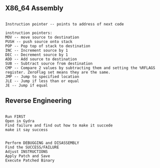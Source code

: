 ## X86_64 Assembly
```

Instruction pointer -- points to address of next code

instruction pointers:
MOV -- move source to destination
PUSH -- push source onto stack
POP -- Pop top of stack to destination
INC -- Increment source by 1
DEC -- Decrement source by 1
ADD -- Add source to destination
SUB -- Subtract source from destination
CMP -- Compare 2 values by subtracting them and setting the %RFLAGS register. ZeroFlag set means they are the same.
JMP -- Jump to specified location
JLE -- Jump if less than or equal
JE -- Jump if equal

```

## Reverse Engineering
```

Run FIRST
Open in Gydra
Find failure and find out how to make it succede
make it say success


Perform DEBUGGING and DISASSEMBLY
Find the SUCCESS/FAILURE
Adjust INSTRUCTIONS
Apply Patch and Save
Execute Patched Binary


```

## 
```



```

## 
```



```

## 
```



```

## 
```



```

## 
```



```

## 
```



```

## 
```



```

## 
```



```

## 
```



```

## 
```



```

## 
```



```

## 
```



```

## 
```



```

## 
```



```

## 
```



```

## 
```



```

## 
```



```


